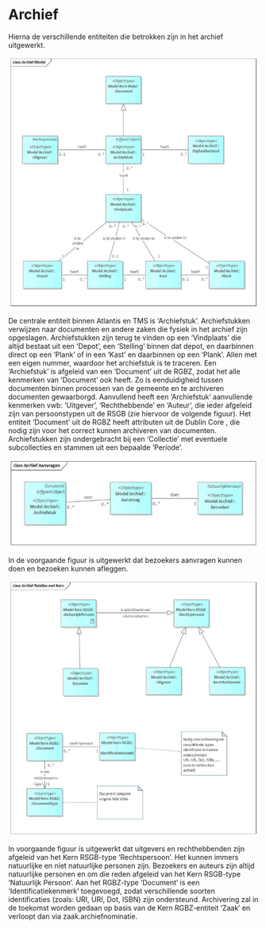 # Archief

Hierna de verschillende entiteiten die betrokken zijn in het archief uitgewerkt.

![Gegevensdefinities Archief][archiefGegevensdefinities]

De centrale entiteit binnen Atlantis en TMS is ‘Archiefstuk’. Archiefstukken verwijzen naar documenten en andere zaken die fysiek in het archief zijn opgeslagen. Archiefstukken zijn terug te vinden op een ‘Vindplaats’ die altijd bestaat uit een ‘Depot’, een ‘Stelling’ binnen dat depot, en daarbinnen direct op een ‘Plank’ of in een ‘Kast’ en daarbinnen op een ‘Plank’. Allen met een eigen nummer, waardoor het archiefstuk is te traceren.
Een ‘Archiefstuk’ is afgeleid van een ‘Document’ uit de RGBZ, zodat het alle kenmerken van ‘Document’ ook heeft. Zo is eenduidigheid tussen documenten binnen processen van de gemeente en te archiveren documenten gewaarborgd. Aanvullend heeft een ‘Archiefstuk’ aanvullende kenmerken vwb: ‘Uitgever’, ‘Rechthebbende’ en ‘Auteur’, die ieder afgeleid zijn van persoonstypen uit de RSGB (zie hiervoor de volgende figuur).
Het entiteit ‘Document’ uit de RGBZ heeft attributen uit de Dublin Core , die nodig zijn voor het correct kunnen archiveren van documenten.
Archiefstukken zijn ondergebracht bij een ‘Collectie’ met eventuele subcollecties en stammen uit een bepaalde ‘Periode’.  

![Archief en bezoekers][archiefEnBezoekers]

In de voorgaande figuur is uitgewerkt dat bezoekers aanvragen kunnen doen en bezoeken kunnen afleggen.

![Archief, personen en documenten][archiefPersonenEnDocumenten]

In voorgaande figuur is uitgewerkt dat uitgevers en rechthebbenden zijn afgeleid van het Kern RSGB-type ‘Rechtspersoon’. Het kunnen immers natuurlijke en niet natuurlijke personen zijn. Bezoekers en auteurs zijn altijd natuurlijke personen en om die reden afgeleid van het  Kern RSGB-type ‘Natuurlijk Persoon’.
Aan het RGBZ-type ‘Document’ is een ‘Identificatiekenmerk’ toegevoegd, zodat verschillende soorten identificaties (zoals: URI, URI, Dot, ISBN) zijn ondersteund.
Archivering zal in de toekomst worden gedaan op basis van de Kern RGBZ-entiteit ‘Zaak’ en  verloopt dan via zaak.archiefnominatie. 

[archiefGegevensdefinities]: image/EAID_59241C4B_FD65_484b_88E5_83189334A510.jpg "Gegevensdefinities Archief"
[archiefEnBezoekers]: image/EAID_8D468696_4B9D_40b4_92F0_3BED39502098.jpg "Archief en bezoekers"
[archiefPersonenEnDocumenten]: image/EAID_EF872947_BE6B_4af5_8221_2A6AA2A0D4B7.jpg "Archief, personen en documenten"
